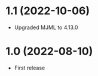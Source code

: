 1.1 (2022-10-06)
==================
  * Upgraded MJML to 4.13.0


1.0 (2022-08-10)
==================
  * First release
